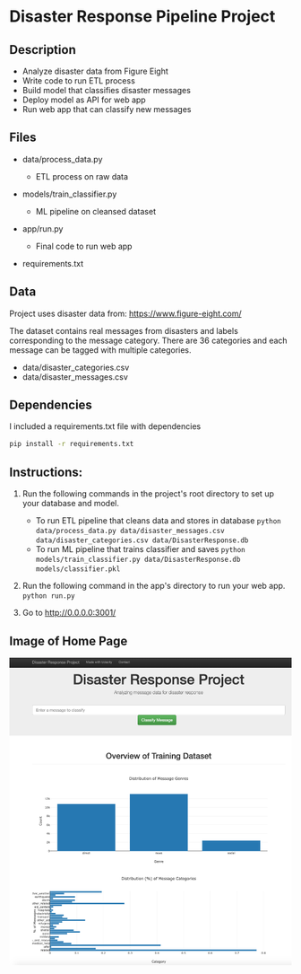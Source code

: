 # Disaster Response Pipeline Project

## Description

* Analyze disaster data from Figure Eight
* Write code to run ETL process
* Build model that classifies disaster messages
* Deploy model as API for web app
* Run web app that can classify new messages

## Files

* data/process_data.py

  * ETL process on raw data

* models/train_classifier.py

  * ML pipeline on cleansed dataset

* app/run.py

  * Final code to run web app

* requirements.txt
  
## Data

Project uses disaster data from: https://www.figure-eight.com/

The dataset contains real messages from disasters and labels corresponding to the message category. There are 36 categories and each message can be tagged with multiple categories.

* data/disaster_categories.csv
* data/disaster_messages.csv

## Dependencies

I included a requirements.txt file with dependencies

```bash
pip install -r requirements.txt
```

## Instructions:
1. Run the following commands in the project's root directory to set up your database and model.

    - To run ETL pipeline that cleans data and stores in database
        `python data/process_data.py data/disaster_messages.csv data/disaster_categories.csv data/DisasterResponse.db`
    - To run ML pipeline that trains classifier and saves
        `python models/train_classifier.py data/DisasterResponse.db models/classifier.pkl`

2. Run the following command in the app's directory to run your web app.
    `python run.py`

3. Go to http://0.0.0.0:3001/

## Image of Home Page

![Home Page](https://github.com/JohnsonKuan/disaster_response_pipeline_project/blob/master/Disaster%20Response%20Project%20-%20Home%20Page.png)
